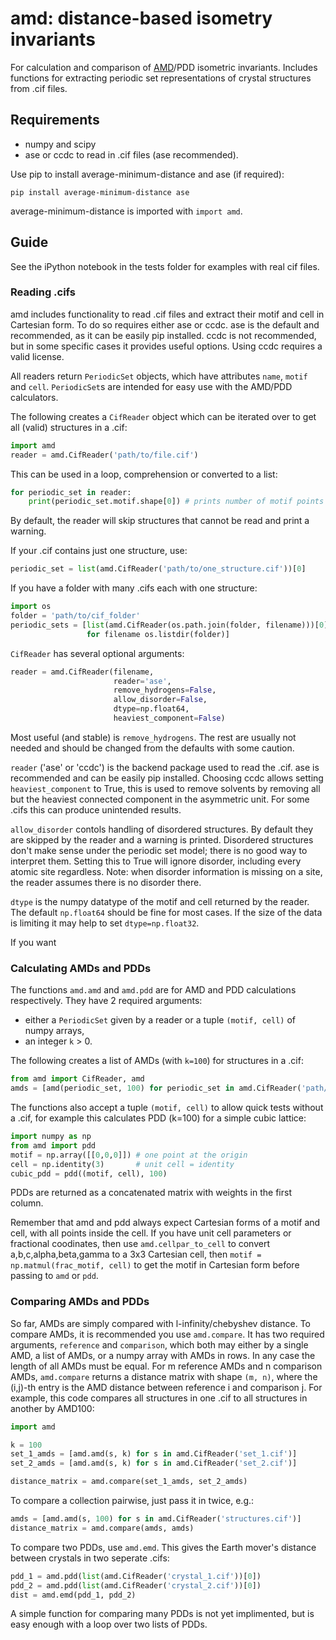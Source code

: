 # amd: distance-based isometry invariants

For calculation and comparison of [AMD](<https://arxiv.org/abs/2009.02488>)/PDD isometric invariants. Includes functions for extracting periodic set representations of crystal structures from .cif files.

## Requirements

- numpy and scipy
- ase or ccdc to read in .cif files (ase recommended).

Use pip to install average-minimum-distance and ase (if required):

```shell
pip install average-minimum-distance ase
```

average-minimum-distance is imported with ```import amd```.

## Guide

See the iPython notebook in the tests folder for examples with real cif files.

### Reading .cifs

amd includes functionality to read .cif files and extract their motif and cell in Cartesian form. To do so requires either ase or ccdc. ase is the default and recommended, as it can be easily pip installed. ccdc is not recommended, but in some specific cases it provides useful options. Using ccdc requires a valid license.

All readers return ```PeriodicSet``` objects, which have attributes ```name```, ```motif``` and ```cell```. ```PeriodicSet```s are intended for easy use with the AMD/PDD calculators.

The following creates a ```CifReader``` object which can be iterated over to get all (valid) structures in a .cif:

```py
import amd
reader = amd.CifReader('path/to/file.cif')
```

This can be used in a loop, comprehension or converted to a list:

```py
for periodic_set in reader:
    print(periodic_set.motif.shape[0]) # prints number of motif points
```

By default, the reader will skip structures that cannot be read and print a warning.

If your .cif contains just one structure, use:

```py
periodic_set = list(amd.CifReader('path/to/one_structure.cif'))[0]
```

If you have a folder with many .cifs each with one structure:

```py
import os
folder = 'path/to/cif_folder'
periodic_sets = [list(amd.CifReader(os.path.join(folder, filename)))[0] 
                 for filename os.listdir(folder)]
```

```CifReader``` has several optional arguments:

```py
reader = amd.CifReader(filename,
                       reader='ase',
                       remove_hydrogens=False,
                       allow_disorder=False,
                       dtype=np.float64,
                       heaviest_component=False)
```

Most useful (and stable) is ```remove_hydrogens```. The rest are usually not needed and should be changed from the defaults with some caution.

```reader``` ('ase' or 'ccdc') is the backend package used to read the .cif. ase is recommended and can be easily pip installed. Choosing ccdc allows setting ```heaviest_component``` to True, this is used to remove solvents by removing all but the heaviest connected component in the asymmetric unit. For some .cifs this can produce unintended results.

```allow_disorder``` contols handling of disordered structures. By default they are skipped by the reader and a warning is printed. Disordered structures don't make sense under the periodic set model; there is no good way to interpret them. Setting this to True will ignore disorder, including every atomic site regardless. Note: when disorder information is missing on a site, the reader assumes there is no disorder there.

```dtype``` is the numpy datatype of the motif and cell returned by the reader. The default ```np.float64``` should be fine for most cases. If the size of the data is limiting it may help to set ```dtype=np.float32```.

If you want 

### Calculating AMDs and PDDs

The functions ```amd.amd``` and ```amd.pdd``` are for AMD and PDD calculations respectively. They have 2 required arguments:

- either a ```PeriodicSet``` given by a reader or a tuple ```(motif, cell)``` of numpy arrays,
- an integer ```k``` > 0.

The following creates a list of AMDs (with ```k=100```) for structures in a .cif:

```py
from amd import CifReader, amd
amds = [amd(periodic_set, 100) for periodic_set in amd.CifReader('path/to/file.cif')]
```

The functions also accept a tuple ```(motif, cell)``` to allow quick tests without a .cif, for example this calculates PDD (k=100) for a simple cubic lattice:

```py
import numpy as np
from amd import pdd
motif = np.array([[0,0,0]]) # one point at the origin
cell = np.identity(3)       # unit cell = identity
cubic_pdd = pdd((motif, cell), 100)
```

PDDs are returned as a concatenated matrix with weights in the first column.

Remember that amd and pdd always expect Cartesian forms of a motif and cell, with all points inside the cell. If you have unit cell parameters or fractional coodinates, then use ```amd.cellpar_to_cell``` to convert a,b,c,alpha,beta,gamma to a 3x3 Cartesian cell, then ```motif = np.matmul(frac_motif, cell)``` to get the motif in Cartesian form before passing to ```amd``` or ```pdd```.

### Comparing AMDs and PDDs

So far, AMDs are simply compared with l-infinity/chebyshev distance. To compare AMDs, it is recommended you use ```amd.compare```. It has two required arguments, ```reference``` and ```comparison```, which both may either by a single AMD, a list of AMDs, or a numpy array with AMDs in rows. In any case the length of all AMDs must be equal. For m reference AMDs and n comparison AMDs, ```amd.compare``` returns a distance matrix with shape ```(m, n)```, where the (i,j)-th entry is the AMD distance between reference i and comparison j. For example, this code compares all structures in one .cif to all structures in another by AMD100:

```py
import amd

k = 100
set_1_amds = [amd.amd(s, k) for s in amd.CifReader('set_1.cif')]
set_2_amds = [amd.amd(s, k) for s in amd.CifReader('set_2.cif')]

distance_matrix = amd.compare(set_1_amds, set_2_amds)
```

To compare a collection pairwise, just pass it in twice, e.g.:

```py
amds = [amd.amd(s, 100) for s in amd.CifReader('structures.cif')]
distance_matrix = amd.compare(amds, amds)
```

To compare two PDDs, use ```amd.emd```. This gives the Earth mover's distance between crystals in two seperate .cifs:

```py
pdd_1 = amd.pdd(list(amd.CifReader('crystal_1.cif'))[0])
pdd_2 = amd.pdd(list(amd.CifReader('crystal_2.cif'))[0])
dist = amd.emd(pdd_1, pdd_2)
```

A simple function for comparing many PDDs is not yet implimented, but is easy enough with a loop over two lists of PDDs.

